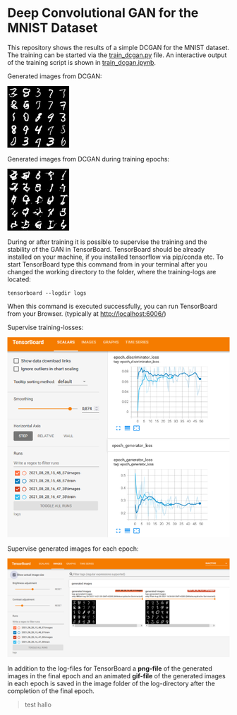 # Deep Convolutional GAN for the MNIST Dataset

This repository shows the results of a simple DCGAN for the MNIST dataset. The training can be started via the [train_dcgan.py](train_dcgan.py) file. An interactive output of the training script is shown in [train_dcgan.ipynb](train_dcgan.ipynb).

Generated images from DCGAN:

![](images/generated_images.png)


Generated images from DCGAN during training epochs:

![](images/train.gif) 

During or after training it is possible to supervise the training and the stability of the GAN in TensorBoard. TensorBoard should be already installed on your machine, if you installed tensorflow via pip/conda etc. To start TensorBoard type this command from in your terminal after you changed the working directory to the folder, where the training-logs are located:
```
tensorboard --logdir logs
```
When this command is executed successfully, you can run TensorBoard from your Browser. (typically at [http://localhost:6006/](http://localhost:6006/)) 

Supervise training-losses:

![tensorboard_1](images/tensorboard_1.png)

Supervise generated images for each epoch:

![tensorboard_1](images/tensorboard_2.png)

In addition to the log-files for TensorBoard a **png-file** of the generated images in the final epoch and an animated **gif-file** of the generated images in each epoch is saved in the image folder of the log-directory after the completion of the final epoch. 

>test hallo

 

